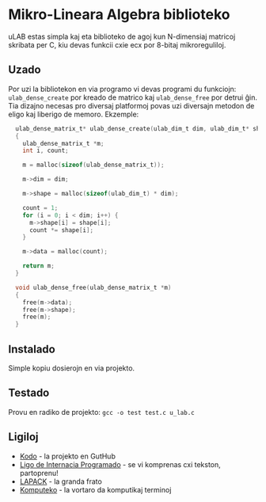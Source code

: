 Mikro-Lineara Algebra biblioteko
==========================================

uLAB estas simpla kaj eta biblioteko de agoj kun N-dimensiaj matricoj skribata per C, kiu devas funkcii cxie ecx por 8-bitaj mikroreguliloj. 

Uzado
-------------------------------------------
Por uzi la bibliotekon en via programo vi devas programi du funkciojn: `ulab_dense_create` por kreado de matrico kaj `ulab_dense_free` por detrui ĝin. Tia dizajno necesas pro diversaj platformoj povas uzi diversajn metodon de eligo kaj liberigo de memoro. Ekzemple:

```C
  ulab_dense_matrix_t* ulab_dense_create(ulab_dim_t dim, ulab_dim_t* shape)
  {
    ulab_dense_matrix_t *m;
    int i, count;

    m = malloc(sizeof(ulab_dense_matrix_t));

    m->dim = dim;

    m->shape = malloc(sizeof(ulab_dim_t) * dim);

    count = 1;
    for (i = 0; i < dim; i++) {
      m->shape[i] = shape[i];
      count *= shape[i];
    }

    m->data = malloc(count);

    return m;
  }

  void ulab_dense_free(ulab_dense_matrix_t *m)
  {
    free(m->data);
    free(m->shape);
    free(m);
  }
```

Instalado
-------------------------------------------

Simple kopiu dosierojn en via projekto.


Testado
-------------------------------------------

Provu en radiko de projekto:  `gcc -o test test.c u_lab.c`

Ligiloj
-------------------------------------------

* [Kodo][1] - la projekto en GutHub
* [Ligo de Internacia Programado][2] - se vi komprenas cxi tekston, partoprenu!
* [LAPACK][3] - la granda frato
* [Komputeko][4] - la vortaro da komputikaj terminoj

[1]:https://github.com/flipback/ulab
[2]:http://www.ldip.org
[3]:http://www.netlib.org/lapack/
[4]:http://komputeko.net/
